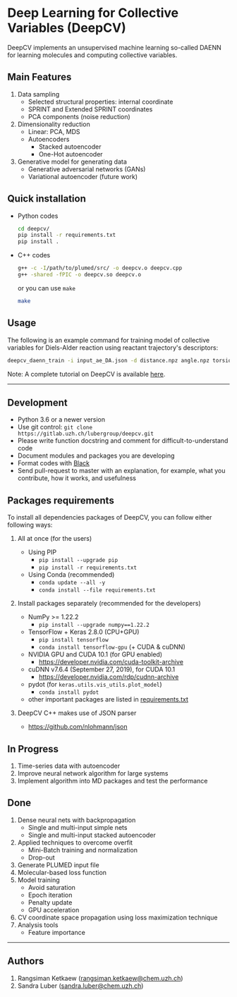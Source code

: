 # Deep Learning for Collective Variables (DeepCV)

DeepCV implements an unsupervised machine learning so-called DAENN for learning molecules and computing collective variables.

## Main Features

1. Data sampling
   - Selected structural properties: internal coordinate
   - SPRINT and Extended SPRINT coordinates
   - PCA components (noise reduction)
2. Dimensionality reduction
   - Linear: PCA, MDS
   - Autoencoders
     - Stacked autoencoder
     - One-Hot autoencoder
3. Generative model for generating data
   - Generative adversarial networks (GANs)
   - Variational autoencoder (future work)

## Quick installation

- Python codes
  ```sh
  cd deepcv/
  pip install -r requirements.txt
  pip install .
  ```
- C++ codes

  ```sh
  g++ -c -I/path/to/plumed/src/ -o deepcv.o deepcv.cpp
  g++ -shared -fPIC -o deepcv.so deepcv.o
  ```

  or you can use `make`

  ```sh
  make
  ```

## Usage

The following is an example command for training model of collective variables for Diels-Alder reaction using reactant trajectory's descriptors:

```sh
deepcv_daenn_train -i input_ae_DA.json -d distance.npz angle.npz torsion.npz
```

Note: A complete tutorial on DeepCV is available [here](tutorials/).

---

## Development

- Python 3.6 or a newer version
- Use git control: `git clone https://gitlab.uzh.ch/lubergroup/deepcv.git`
- Please write function docstring and comment for difficult-to-understand code
- Document modules and packages you are developing
- Format codes with [Black](https://github.com/psf/black)
- Send pull-request to master with an explanation, for example, what you contribute, how it works, and usefulness

## Packages requirements

To install all dependencies packages of DeepCV, you can follow either following ways:

1. All at once (for the users)

   - Using PIP
     - `pip install --upgrade pip`
     - `pip install -r requirements.txt`
   - Using Conda (recommended)
     - `conda update --all -y`
     - `conda install --file requirements.txt`

2. Install packages separately (recommended for the developers)

   - NumPy >= 1.22.2
     - `pip install --upgrade numpy==1.22.2`
   - TensorFlow + Keras 2.8.0 (CPU+GPU)
     - `pip install tensorflow`
     - `conda install tensorflow-gpu` (+ CUDA & cuDNN)
   - NVIDIA GPU and CUDA 10.1 (for GPU enabled)
     - https://developer.nvidia.com/cuda-toolkit-archive
   - cuDNN v7.6.4 (September 27, 2019), for CUDA 10.1
     - https://developer.nvidia.com/rdp/cudnn-archive
   - pydot (for `keras.utils.vis_utils.plot_model`)
     - `conda install pydot`
   - other important packages are listed in [requirements.txt](./requirements.txt)

3. DeepCV C++ makes use of JSON parser
   - https://github.com/nlohmann/json

## In Progress

1. Time-series data with autoencoder
2. Improve neural network algorithm for large systems
3. Implement algorithm into MD packages and test the performance

## Done

1. Dense neural nets with backpropagation
   - Single and multi-input simple nets
   - Single and multi-input stacked autoencoder
2. Applied techniques to overcome overfit
   - Mini-Batch training and normalization
   - Drop-out
3. Generate PLUMED input file
4. Molecular-based loss function
5. Model training
   - Avoid saturation
   - Epoch iteration
   - Penalty update
   - GPU acceleration
6. CV coordinate space propagation using loss maximization technique
7. Analysis tools
   - Feature importance

---

## Authors

1. Rangsiman Ketkaew (rangsiman.ketkaew@chem.uzh.ch)
2. Sandra Luber (sandra.luber@chem.uzh.ch)
